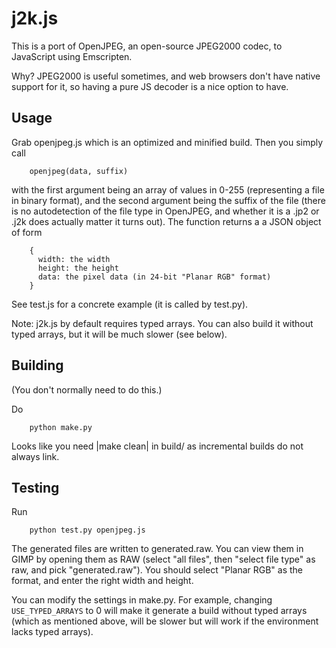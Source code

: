 
j2k.js
======

This is a port of OpenJPEG, an open-source JPEG2000 codec, to JavaScript using Emscripten.

Why? JPEG2000 is useful sometimes, and web browsers don't have native support for it, so having
a pure JS decoder is a nice option to have.


Usage
-----

Grab openjpeg.js which is an optimized and minified build. Then you simply call

```
    openjpeg(data, suffix)
```
with the first argument being an array of values in 0-255 (representing a file in binary format),
and the second argument being the suffix of the file (there is no autodetection of the file type
in OpenJPEG, and whether it is a .jp2 or .j2k does actually matter it turns out). The function
returns a a JSON object of form

```
    {
      width: the width
      height: the height
      data: the pixel data (in 24-bit "Planar RGB" format)
    }
```

See test.js for a concrete example (it is called by test.py).

Note: j2k.js by default requires typed arrays. You can also build it without typed arrays,
      but it will be much slower (see below).


Building
--------

(You don't normally need to do this.)

Do

```
    python make.py
```

Looks like you need |make clean| in build/ as incremental builds do not always link.


Testing
-------

Run

```
    python test.py openjpeg.js
```

The generated files are written to generated.raw. You can view them in GIMP
by opening them as RAW (select "all files", then "select file type" as raw,
and pick "generated.raw"). You should select "Planar RGB" as the format, and
enter the right width and height.

You can modify the settings in make.py. For example, changing
`USE_TYPED_ARRAYS` to 0 will make it generate a build without typed arrays
(which as mentioned above, will be slower but will work if the environment
lacks typed arrays).

